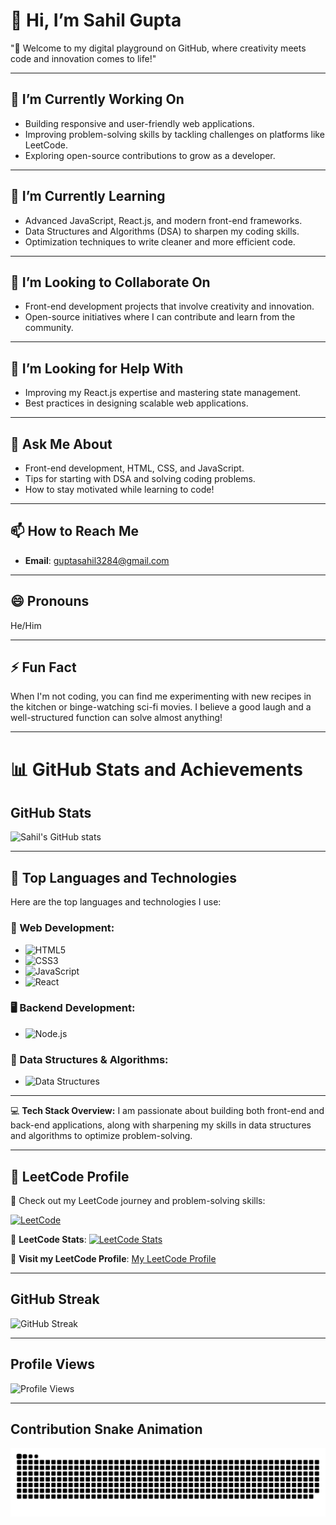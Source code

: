 # 👋 Hi, I’m Sahil Gupta
"🚀 Welcome to my digital playground on GitHub, where creativity meets code and innovation comes to life!"

---

## 🔭 I’m Currently Working On
- Building responsive and user-friendly web applications.  
- Improving problem-solving skills by tackling challenges on platforms like LeetCode.  
- Exploring open-source contributions to grow as a developer.  

---

## 🌱 I’m Currently Learning
- Advanced JavaScript, React.js, and modern front-end frameworks.  
- Data Structures and Algorithms (DSA) to sharpen my coding skills.  
- Optimization techniques to write cleaner and more efficient code.  

---

## 👯 I’m Looking to Collaborate On
- Front-end development projects that involve creativity and innovation.  
- Open-source initiatives where I can contribute and learn from the community.  

---

## 🤔 I’m Looking for Help With
- Improving my React.js expertise and mastering state management.  
- Best practices in designing scalable web applications.  

---

## 💬 Ask Me About
- Front-end development, HTML, CSS, and JavaScript.  
- Tips for starting with DSA and solving coding problems.  
- How to stay motivated while learning to code!  

---

## 📫 How to Reach Me
- **Email**: [guptasahil3284@gmail.com](mailto:guptasahil3284@gmail.com)   

---

## 😄 Pronouns
He/Him  

---

## ⚡ Fun Fact
When I'm not coding, you can find me experimenting with new recipes in the kitchen or binge-watching sci-fi movies. I believe a good laugh and a well-structured function can solve almost anything!

---

# 📊 GitHub Stats and Achievements

## GitHub Stats
![Sahil's GitHub stats](https://github-readme-stats.vercel.app/api?username=SahilGupta893&show_icons=true&theme=radical)

---

## 🌟 Top Languages and Technologies

Here are the top languages and technologies I use:

### 🔧 Web Development:
- ![HTML5](https://img.shields.io/badge/-HTML5-FF5733?logo=html5&logoColor=white)
- ![CSS3](https://img.shields.io/badge/-CSS3-00A9E0?logo=css3&logoColor=white)
- ![JavaScript](https://img.shields.io/badge/-JavaScript-F7DF1E?logo=javascript&logoColor=black)
- ![React](https://img.shields.io/badge/-React-61DAFB?logo=react&logoColor=black)

### 🖥 Backend Development:
- ![Node.js](https://img.shields.io/badge/-Node.js-339933?logo=node.js&logoColor=white)

### 🧠 Data Structures & Algorithms:
- ![Data Structures](https://img.shields.io/badge/-Data%20Structures-0072B1?logo=python&logoColor=white)

---

💻 **Tech Stack Overview:**
I am passionate about building both front-end and back-end applications, along with sharpening my skills in data structures and algorithms to optimize problem-solving. 

---

## 🚀 LeetCode Profile

🎯 Check out my LeetCode journey and problem-solving skills:

[![LeetCode](https://img.shields.io/badge/LeetCode-Sahil_04gupta-yellow?style=for-the-badge&logo=leetcode)](https://leetcode.com/u/Sahil_04gupta/)

🔢 **LeetCode Stats**:
[![LeetCode Stats](https://leetcard.jacoblin.cool/Sahil_04gupta)](https://leetcode.com/u/Sahil_04gupta/)

🔗 **Visit my LeetCode Profile**: [My LeetCode Profile](https://leetcode.com/u/Sahil_04gupta/)


---

## GitHub Streak
![GitHub Streak](https://streak-stats.demolab.com?user=SahilGupta893&theme=radical)

---

## Profile Views
![Profile Views](https://komarev.com/ghpvc/?username=SahilGupta893&color=blue)

---

## Contribution Snake Animation
![snake animation](https://raw.githubusercontent.com/Platane/snk/output/github-contribution-grid-snake.svg)

